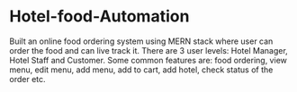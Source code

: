 # Hotel-food-Automation
Built an online food ordering system using MERN stack where user can order the food and can live track it. There are 3 user levels: Hotel Manager, Hotel Staff and Customer. Some common features are: food ordering, view menu, edit menu, add menu, add to cart, add hotel, check status of the order etc.
